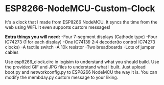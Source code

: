 
# ESP8266-NodeMCU-Custom-Clock
It's a clock that I made from ESP8266 NodeMCU. It syncs the time from the web using WiFi. It even supports custom messages!

**Extra things you will need:**
-Four 7-segment displays (Cathode type)
-Four IC74273 (1 for each display)
-One IC74139 2:4 decoder(to control IC74273 clocks)
-A tactile switch
-A 10k resistor
-Two breadboards
-Lots of jumper cables


Use esp9266_clock.circ in logisim to understand what you should build.
Use the provided GIF and JPG files to understand what I built.
Just upload boot.py and networkconfig.py to ESP8266 NodeMCU the way it is.
You can modify the membday.py custom message to your liking.

